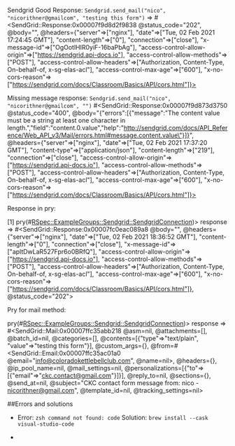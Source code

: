 Sendgrid
Good Response:
`Sendgrid.send_mail("nico", "nicorithner@gmailcom", "testing this form")`
=> #<SendGrid::Response:0x00007f9d8d2f9838 @status_code="202", @body="", @headers={"server"=>["nginx"], "date"=>["Tue, 02 Feb 2021 17:24:45 GMT"], "content-length"=>["0"], "connection"=>["close"], "x-message-id"=>["OgOotlHIR0yiF-16baPbAg"], "access-control-allow-origin"=>["https://sendgrid.api-docs.io"], "access-control-allow-methods"=>["POST"], "access-control-allow-headers"=>["Authorization, Content-Type, On-behalf-of, x-sg-elas-acl"], "access-control-max-age"=>["600"], "x-no-cors-reason"=>["https://sendgrid.com/docs/Classroom/Basics/API/cors.html"]}>

Missing message response:
`Sendgrid.send_mail("nico", "nicorithner@gmailcom", "")`
#<SendGrid::Response:0x00007f9d873d3750 @status_code="400", @body="{\"errors\":[{\"message\":\"The content value must be a string at least one character in length.\",\"field\":\"content.0.value\",\"help\":\"http://sendgrid.com/docs/API_Reference/Web_API_v3/Mail/errors.html#message.content.value\"}]}", @headers={"server"=>["nginx"], "date"=>["Tue, 02 Feb 2021 17:37:20 GMT"], "content-type"=>["application/json"], "content-length"=>["219"], "connection"=>["close"], "access-control-allow-origin"=>["https://sendgrid.api-docs.io"], "access-control-allow-methods"=>["POST"], "access-control-allow-headers"=>["Authorization, Content-Type, On-behalf-of, x-sg-elas-acl"], "access-control-max-age"=>["600"], "x-no-cors-reason"=>["https://sendgrid.com/docs/Classroom/Basics/API/cors.html"]}>

Response in pry:

[1] pry(#<RSpec::ExampleGroups::Sendgrid::SendgridConnection>)> response
=> #<SendGrid::Response:0x00007fc0eac089a8
 @body="",
 @headers=
  {"server"=>["nginx"],
   "date"=>["Tue, 02 Feb 2021 18:36:52 GMT"],
   "content-length"=>["0"],
   "connection"=>["close"],
   "x-message-id"=>["apltDwLaR527Fpr6o0BRfQ"],
   "access-control-allow-origin"=>["https://sendgrid.api-docs.io"],
   "access-control-allow-methods"=>["POST"],
   "access-control-allow-headers"=>["Authorization, Content-Type, On-behalf-of, x-sg-elas-acl"],
   "access-control-max-age"=>["600"],
   "x-no-cors-reason"=>["https://sendgrid.com/docs/Classroom/Basics/API/cors.html"]},
 @status_code="202">


 Pry for mail method:

 pry(#<RSpec::ExampleGroups::Sendgrid::SendgridConnection>)> response
=> #<SendGrid::Mail:0x00007ffc35abb218
 @asm=nil,
 @attachments=[],
 @batch_id=nil,
 @categories=[],
 @contents=[{"type"=>"text/plain", "value"=>"testing this form"}],
 @custom_args={},
 @from=#<SendGrid::Email:0x00007ffc35ac01a0 @email="info@coloradokettlebellclub.com", @name=nil>,
 @headers={},
 @ip_pool_name=nil,
 @mail_settings=nil,
 @personalizations=[{"to"=>[{"email"=>"ckc.contact@gmail.com"}]}],
 @reply_to=nil,
 @sections={},
 @send_at=nil,
 @subject="CKC contact form message from: nico - nicorithner@gmail.com",
 @template_id=nil,
 @tracking_settings=nil>

##Errors and solutions

  - Error: `zsh command not found: code`
    Solution: `brew install --cask visual-studio-code`

  - 